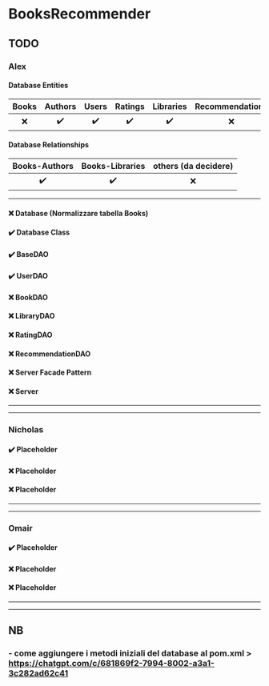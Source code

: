 # BooksRecommender

## TODO

### Alex
#### Database Entities
|       Books        |      Authors       |        Users         |      Ratings       |     Libraries      |   Recommendations    |
|:------------------:|:------------------:|:--------------------:|:------------------:|:------------------:|:--------------------:|
|        :x:         | :heavy_check_mark: |  :heavy_check_mark:  | :heavy_check_mark: | :heavy_check_mark: |         :x:          |

#### Database Relationships
|   Books-Authors    |  Books-Libraries   | others (da decidere) |
|:------------------:|:------------------:|:--------------------:|
| :heavy_check_mark: | :heavy_check_mark: |         :x:          |

---
#### :x: Database (Normalizzare tabella Books)
#### :heavy_check_mark: Database Class
#### :heavy_check_mark: BaseDAO
#### :heavy_check_mark: UserDAO
#### :x: BookDAO
#### :x: LibraryDAO
#### :x: RatingDAO
#### :x: RecommendationDAO
#### :x: Server Facade Pattern
#### :x: Server

---

---

### Nicholas
#### :heavy_check_mark: Placeholder
#### :x: Placeholder
#### :x: Placeholder

---

---

### Omair
#### :heavy_check_mark: Placeholder
#### :x: Placeholder
#### :x: Placeholder

---

---


## NB
### - come aggiungere i metodi iniziali del database al pom.xml > https://chatgpt.com/c/681869f2-7994-8002-a3a1-3c282ad62c41